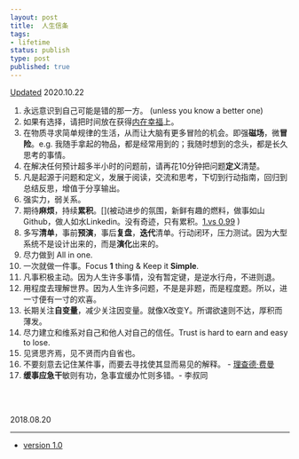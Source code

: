 ```yaml
--- 
layout: post
title:  人生信条
tags: 
- lifetime
status: publish
type: post
published: true
---
```


[Updated](https://github.githistory.xyz/willwang-x/willwang-x.github.io/blob/master/_posts/blogs/2018-10-20-tenet.md) 2020.10.22


1. 永远意识到自己可能是错的那一方。 (unless you know a better one)
2. 如果有选择，请把时间放在获得[内在幸福](https://twitter.com/naval/status/1053206878157627392?lang=en)上。
3. 在物质寻求简单规律的生活，从而让大脑有更多冒险的机会。即强**磁场**，微**冒险**。e.g. 我随手拿起的物品，都是经常用到的；我随时想到的念头，都是长久思考的事情。
4. 在解决任何预计超多半小时的问题前，请再花10分钟把问题**定义**清楚。
1. 凡是起源于问题和定义，发展于阅读，交流和思考，下切到行动指南，回归到总结反思，增值于分享输出。
1. 强实力，弱关系。[](做事如山，做人如水。)
2. 期待**麻烦**，持续**累积**。[](被动进步的氛围，新鲜有趣的燃料，做事如山Github，做人如水Linkedin。没有奇迹，只有累积。[1.vs 0.99](https://i.imgur.com/Kb6UQ5A.jpg) )<span style="color:white;">!</span> 
1. 多写**清单**，事前**预演**，事后**复盘**，**迭代**清单。行动闭环，压力测试。因为大型系统不是设计出来的，而是**演化**出来的。
1. 尽力做到 All in one.
1. 一次就做一件事。Focus **1** thing & Keep it **Simple**.
1. 凡事积极主动。因为人生许多事情，没有暂定键，是逆水行舟，不进则退。
1. 用程度去理解世界。因为人生许多问题，不是是非题，而是程度题。所以，进一寸便有一寸的欢喜。
1. 长期关注**自变量**，减少关注因变量。就像X改变Y。所谓欲速则不达，厚积而薄发。
1. 尽力建立和维系对自己和他人对自己的信任。Trust is hard to earn and easy to lose. 
2. 见贤思齐焉，见不贤而内自省也。
1. 不要刻意去记住某件事，而要去寻找使其显而易见的解释。 - [理查德·费曼](https://medium.com/taking-note/learning-from-the-feynman-technique-5373014ad)
1. **缓事应急干**敏则有功，急事宜缓办忙则多错。- 李叔同



<br>
<br>
          
2018.08.20  


--- 

* [version 1.0](https://github.githistory.xyz/willwang-x/willwang-x.github.io/blob/master/_posts/2018-10-20-tenet.md)
 